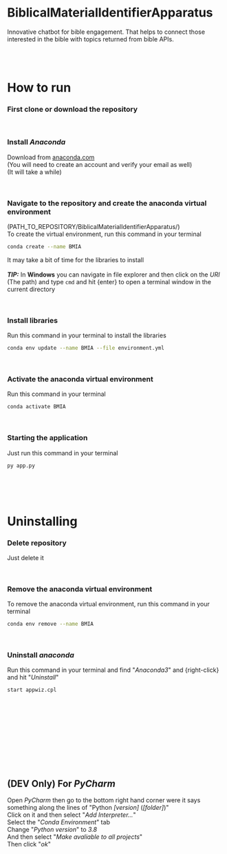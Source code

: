 # BiblicalMaterialIdentifierApparatus
Innovative chatbot for bible engagement. That helps to connect those interested in the bible with topics returned from bible APIs. 

<br/><br/>

# How to run
### First clone or download the repository

<br/>

### Install *Anaconda*
Download from [anaconda.com](https://www.anaconda.com/products/individual#Downloads) <br/>
(You will need to create an account and verify your email as well) <br/>
(It will take a while)

<br/>

### Navigate to the repository and create the anaconda virtual environment
(PATH_TO_REPOSITORY/BiblicalMaterialIdentifierApparatus/) <br/>
To create the virtual environment, run this command in your terminal
```bash
conda create --name BMIA
```
It may take a bit of time for the libraries to install <br/><br/>
***TIP:*** In **Windows** you can navigate in file explorer and then click on the *URI* (The path) and type `cmd` and hit {enter} to open a terminal window in the current directory

<br/>

### Install libraries
Run this command in your terminal to install the libraries
```bash
conda env update --name BMIA --file environment.yml
```

<br/>

### Activate the anaconda virtual environment
Run this command in your terminal
```bash
conda activate BMIA
```

<br/>

### Starting the application
Just run this command in your terminal
```bash
py app.py
```

<br/><br/><br/>

# Uninstalling
### Delete repository
Just delete it

<br/>

### Remove the anaconda virtual environment
To remove the anaconda virtual environment, run this command in your terminal
```bash
conda env remove --name BMIA
```

<br/>

### Uninstall *anaconda*
Run this command in your terminal and find "*Anaconda3*" and {right-click} and hit "*Uninstall*"
```bash
start appwiz.cpl
```

<br/><br/><br/><br/><br/><br/><br/><br/><br/>

## (DEV Only) For *PyCharm*
Open *PyCharm* then go to the bottom right hand corner were it says something along the lines of "Python *\[version\]* (*\[folder\]*)" <br/>
Click on it and then select "*Add Interpreter...*" <br/>
Select the "*Conda Environment*" tab <br/>
Change "*Python version*" to *3.8* <br/>
And then select "*Make avaliable to all projects*" <br/>
Then click "*ok*"
